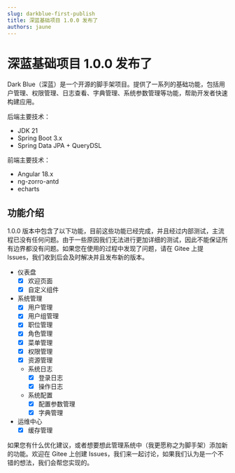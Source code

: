 ```yaml
---
slug: darkblue-first-publish
title: 深蓝基础项目 1.0.0 发布了
authors: jaune
---
```


# 深蓝基础项目 1.0.0 发布了

Dark Blue（深蓝）是一个开源的脚手架项目。提供了一系列的基础功能，包括用户管理、权限管理、日志查看、字典管理、系统参数管理等功能，帮助开发者快速构建应用。

后端主要技术：

- JDK 21
- Spring Boot 3.x
- Spring Data JPA + QueryDSL

前端主要技术：

- Angular 18.x
- ng-zorro-antd
- echarts

## 功能介绍

1.0.0 版本中包含了以下功能，目前这些功能已经完成，并且经过内部测试，主流程已没有任何问题。由于一些原因我们无法进行更加详细的测试，因此不能保证所有边界都没有问题。如果您在使用的过程中发现了问题，请在 Gitee 上提 Issues，我们收到后会及时解决并且发布新的版本。

- 仪表盘
    - [x] 欢迎页面
    - [x] 自定义组件
- 系统管理
    - [x] 用户管理
    - [x] 用户组管理
    - [x] 职位管理
    - [x] 角色管理
    - [x] 菜单管理
    - [x] 权限管理
    - [x] 资源管理
    - 系统日志
        - [x] 登录日志
        - [x] 操作日志
    - 系统配置
        - [x] 配置参数管理
        - [x] 字典管理
- 运维中心
    - [x] 缓存管理

如果您有什么优化建议，或者想要想此管理系统中（我更愿称之为脚手架）添加新的功能。欢迎在 Gitee 上创建 Issues，我们来一起讨论，如果我们认为是一个不错的想法，我们会帮您实现的。